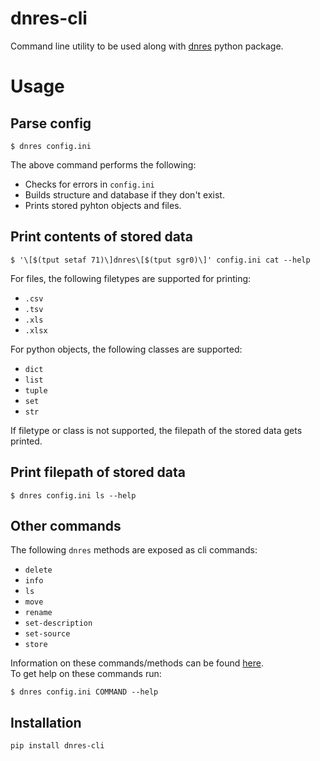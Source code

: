 # dnres-cli

Command line utility to be used along with [dnres](https://github.com/DKioroglou/dnres) python package.

# Usage

## Parse config

```console
$ dnres config.ini
```

The above command performs the following:

* Checks for errors in `config.ini` 
* Builds structure and database if they don't exist. 
* Prints stored pyhton objects and files.

## Print contents of stored data

```console
$ '\[$(tput setaf 71)\]dnres\[$(tput sgr0)\]' config.ini cat --help 
```

For files, the following filetypes are supported for printing:  

* `.csv` 
* `.tsv` 
* `.xls` 
* `.xlsx`

For python objects, the following classes are supported: 

* `dict` 
* `list` 
* `tuple` 
* `set` 
* `str`

If filetype or class is not supported, the filepath of the stored data gets printed.

## Print filepath of stored data

```console
$ dnres config.ini ls --help
```

## Other commands

The following `dnres` methods are exposed as cli commands: 

* `delete`
* `info`
* `ls`
* `move`
* `rename`
* `set-description`
* `set-source`
* `store`

Information on these commands/methods can be found [here](https://dnres.readthedocs.io/en/latest/source/dnres.html).  
To get help on these commands run:  

```console
$ dnres config.ini COMMAND --help
```

## Installation

```
pip install dnres-cli
```
